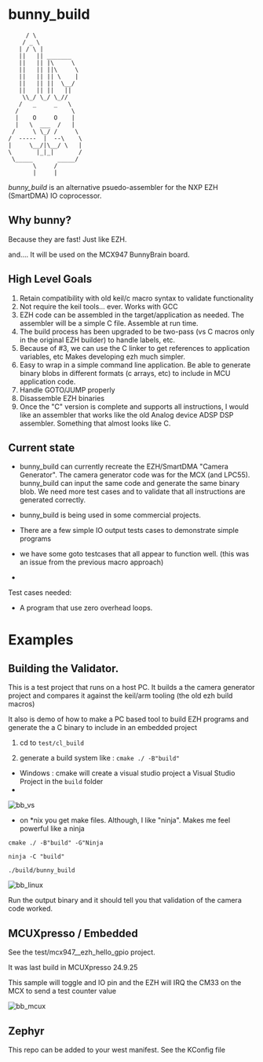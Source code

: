  # bunny_build
 

         / \
        / _ \
       | / \ |
       ||   || _______
       ||   || |\     \
       ||   || ||\     \
       ||   || || \    |
       ||   || ||  \__/
       ||   || ||   ||
        \\_/ \_/ \_//
       /   _     _   \
      /               \
      |    O     O    |
      |   \  ___  /   |
     /     \ \_/ /     \
    /  -----  |  --\    \
    |     \__/|\__/ \   |
    \       |_|_|       /
     \_____       _____/
           \     /
           |     |




*bunny_build* is an alternative psuedo-assembler for the NXP EZH (SmartDMA) IO coprocessor.

## Why bunny?

Because they are fast!  Just like EZH.

and....  It will be used on the MCX947 BunnyBrain board.

## High Level Goals

1. Retain compatibility with old keil/c macro syntax to validate functionality
2. Not require the keil tools... ever.  Works with GCC
3. EZH code can be assembled in the target/application as needed. The assembler will be a simple C file.  Assemble at run time.
4. The build process has been upgraded to be two-pass (vs C macros only in the original EZH builder) to handle labels, etc.  
5. Because of #3, we can use the C linker to get references to application variables, etc  Makes developing ezh much simpler.
6. Easy to wrap in a simple command line application. Be able to generate binary blobs in different formats (c arrays, etc) to include in MCU application code.
6. Handle GOTO/JUMP properly
7. Disassemble EZH binaries
8. Once the "C" version is complete and supports all instructions, I would like an assembler that works like the old Analog device ADSP DSP assembler.   Something that almost looks like C.

## Current state

- bunny_build can currently recreate the EZH/SmartDMA "Camera Generator".  The camera generator code was for the MCX (and LPC55).  bunny_build can input the same code and generate the same binary blob.  We need more test cases and to validate that all instructions are generated correctly.

- bunny_build is being used in some commercial projects.

- There are a few simple IO output tests cases to demonstrate simple programs

- we have some goto testcases that all appear to function well.  (this was an issue from the previous macro approach)

- 
Test cases needed:

- A program that use zero overhead loops.


# Examples

## Building the Validator.

This is a test project that runs on a host PC. It builds a the camera generator project and compares it against the keil/arm tooling (the old ezh build macros)

It also is demo of how to make a PC based tool to build EZH programs and generate the a C binary to include in an embedded project

1. cd to `test/cl_build`

2. generate a build system like : `cmake ./ -B"build"`

- Windows : cmake will create a visual studio project a Visual Studio Project in the `build` folder
- 
![bb_vs](https://github.com/user-attachments/assets/396c17ec-ac7f-4ef0-86fb-7bc750edae49)

- on *nix you get make files.  Although,  I like "ninja".  Makes me feel powerful like a ninja

`cmake ./ -B"build" -G"Ninja`

`ninja -C "build"`

`./build/bunny_build`

![bb_linux](https://github.com/user-attachments/assets/951dea1f-9368-4efd-aec6-507a4091d91d)

Run the output binary and it should tell you that validation of the camera code worked.

## MCUXpresso / Embedded

See the test/mcx947__ezh_hello_gpio project.

It was last build in MCUXpresso 24.9.25

This sample will toggle and IO pin and the EZH will IRQ the CM33 on the MCX to send a test counter value

![bb_mcux](https://github.com/user-attachments/assets/43efa848-1b97-4bd9-9c0c-cf5f2562b58b)

## Zephyr

This repo can be added to your west manifest.  See the KConfig file


